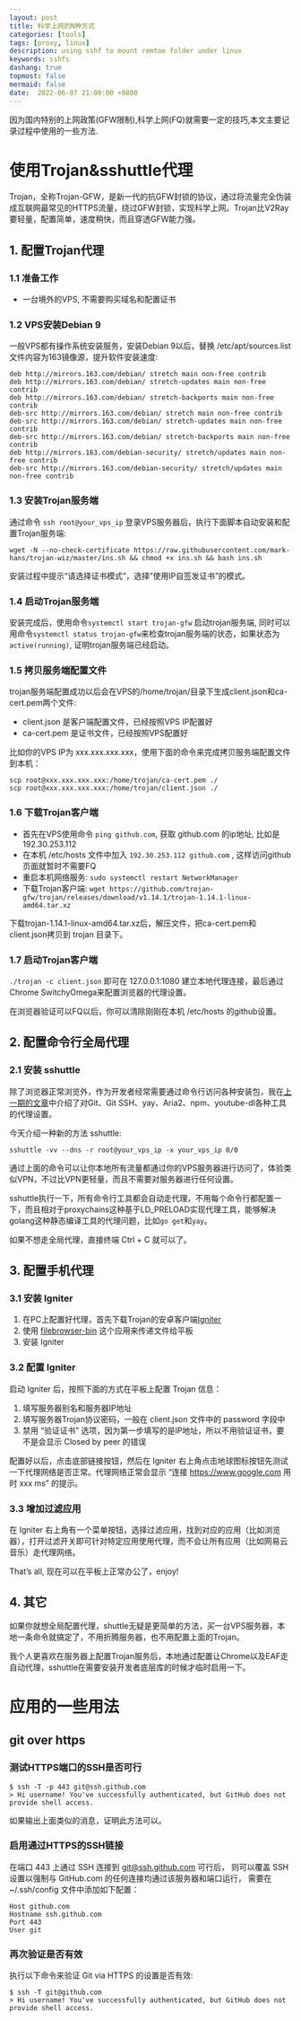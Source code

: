 ```yaml
---
layout: post
title: 科学上网的N种方式
categories: [tools]
tags: [proxy, linux]
description: using sshf to mount remtoe folder under linux
keywords: sshfs
dashang: true
topmost: false
mermaid: false
date:  2022-06-07 21:00:00 +0800
---
```


因为国内特别的上网政策(GFW限制),科学上网(FQ)就需要一定的技巧,本文主要记录过程中使用的一些方法.
<!-- more -->

# 使用Trojan&sshuttle代理

Trojan，全称Trojan-GFW，是新一代的抗GFW封锁的协议，通过将流量完全伪装成互联网最常见的HTTPS流量，绕过GFW封锁，实现科学上网。Trojan比V2Ray要轻量，配置简单，速度稍快，而且穿透GFW能力强。

## 1. 配置Trojan代理

### 1.1 准备工作

- 一台境外的VPS, 不需要购买域名和配置证书

### 1.2 VPS安装Debian 9

一般VPS都有操作系统安装服务，安装Debian 9以后，替换 /etc/apt/sources.list 文件内容为163镜像源，提升软件安装速度:

```
deb http://mirrors.163.com/debian/ stretch main non-free contrib
deb http://mirrors.163.com/debian/ stretch-updates main non-free contrib
deb http://mirrors.163.com/debian/ stretch-backports main non-free contrib
deb-src http://mirrors.163.com/debian/ stretch main non-free contrib
deb-src http://mirrors.163.com/debian/ stretch-updates main non-free contrib
deb-src http://mirrors.163.com/debian/ stretch-backports main non-free contrib
deb http://mirrors.163.com/debian-security/ stretch/updates main non-free contrib
deb-src http://mirrors.163.com/debian-security/ stretch/updates main non-free contrib
```

### 1.3 安装Trojan服务端

通过命令 `ssh root@your_vps_ip` 登录VPS服务器后，执行下面脚本自动安装和配置Trojan服务端:

```
wget -N --no-check-certificate https://raw.githubusercontent.com/mark-hans/trojan-wiz/master/ins.sh && chmod +x ins.sh && bash ins.sh
```

安装过程中提示“请选择证书模式”，选择”使用IP自签发证书”的模式。

### 1.4 启动Trojan服务端

安装完成后，使用命令`systemctl start trojan-gfw` 启动trojan服务端, 同时可以用命令`systemctl status trojan-gfw`来检查trojan服务端的状态，如果状态为`active(running)`, 证明trojan服务端已经启动。

### 1.5 拷贝服务端配置文件

trojan服务端配置成功以后会在VPS的/home/trojan/目录下生成client.json和ca-cert.pem两个文件:

- client.json 是客户端配置文件，已经按照VPS IP配置好
- ca-cert.pem 是证书文件，已经按照VPS配置好

比如你的VPS IP为 xxx.xxx.xxx.xxx，使用下面的命令来完成拷贝服务端配置文件到本机：

```
scp root@xxx.xxx.xxx.xxx:/home/trojan/ca-cert.pem ./
scp root@xxx.xxx.xxx.xxx:/home/trojan/client.json ./
```

### 1.6 下载Trojan客户端

- 首先在VPS使用命令 `ping github.com`, 获取 github.com 的ip地址, 比如是 192.30.253.112
- 在本机 /etc/hosts 文件中加入 `192.30.253.112 github.com` , 这样访问github页面就暂时不需要FQ
- 重启本机网络服务: `sudo systemctl restart NetworkManager`
- 下载Trojan客户端: `wget https://github.com/trojan-gfw/trojan/releases/download/v1.14.1/trojan-1.14.1-linux-amd64.tar.xz`

下载trojan-1.14.1-linux-amd64.tar.xz后，解压文件，把ca-cert.pem和client.json拷贝到 trojan 目录下。

### 1.7 启动Trojan客户端

`./trojan -c client.json` 即可在 127.0.0.1:1080 建立本地代理连接，最后通过Chrome SwitchyOmega来配置浏览器的代理设置。

在浏览器验证可以FQ以后，你可以清除刚刚在本机 /etc/hosts 的github设置。

## 2. 配置命令行全局代理

### 2.1 安装 sshuttle

除了浏览器正常浏览外，作为开发者经常需要通过命令行访问各种安装包，我在[上一期的文章](https://manateelazycat.github.io/proxy/2020/03/17/best-proxy.html)中介绍了对Git、Git SSH、yay、Aria2、npm、youtube-dl各种工具的代理设置。

今天介绍一种新的方法 sshuttle:

```
sshuttle -vv --dns -r root@your_vps_ip -x your_vps_ip 0/0
```

通过上面的命令可以让你本地所有流量都通过你的VPS服务器进行访问了，体验类似VPN，不过比VPN更轻量，而且不需要对服务器进行任何设置。

sshuttle执行一下，所有命令行工具都会自动走代理，不用每个命令行都配置一下，而且相对于proxychains这种基于LD_PRELOAD实现代理工具，能够解决golang这种静态编译工具的代理问题，比如`go get`和`yay`。

如果不想走全局代理，直接终端 Ctrl + C 就可以了。

## 3. 配置手机代理

### 3.1 安装 Igniter

1. 在PC上配置好代理，首先下载Trojan的安卓客户端[Igniter](https://github.com/trojan-gfw/igniter/releases)
2. 使用 [filebrowser-bin](https://github.com/filebrowser/filebrowser) 这个应用来传递文件给平板
3. 安装 Igniter

### 3.2 配置 Igniter

启动 Igniter 后，按照下面的方式在平板上配置 Trojan 信息：

1. 填写服务器别名和服务器IP地址
2. 填写服务器Trojan协议密码，一般在 client.json 文件中的 password 字段中
3. 禁用 “验证证书” 选项，因为第一步填写的是IP地址，所以不用验证证书，要不是会显示 Closed by peer 的错误

配置好以后，点击底部链接按钮，然后在 Igniter 右上角点击地球图标按钮先测试一下代理网络是否正常。代理网络正常会显示 “连接 https://www.google.com 用时 xxx ms” 的提示。

### 3.3 增加过滤应用

在 Igniter 右上角有一个菜单按钮，选择过滤应用，找到对应的应用（比如浏览器），打开过滤开关即可针对特定应用使用代理，而不会让所有应用（比如网易云音乐）走代理网络。

That’s all, 现在可以在平板上正常办公了，enjoy!

## 4. 其它

如果你就想全局配置代理，shuttle无疑是更简单的方法，买一台VPS服务器，本地一条命令就搞定了，不用折腾服务器，也不用配置上面的Trojan。

我个人更喜欢在服务器上配置Trojan服务后，本地通过配置让Chrome以及EAF走自动代理，sshuttle在需要安装开发者底层库的时候才临时启用一下。



# 应用的一些用法

## git over https

### 测试HTTPS端口的SSH是否可行

```
$ ssh -T -p 443 git@ssh.github.com
> Hi username! You've successfully authenticated, but GitHub does not provide shell access.
```

如果输出上面类似的消息，证明此方法可以。

### 启用通过HTTPS的SSH链接

在端口 443 上通过 SSH 连接到 git@ssh.github.com 可行后， 则可以覆盖 SSH 设置以强制与 GitHub.com 的任何连接均通过该服务器和端口运行， 需要在 ~/.ssh/config 文件中添加如下配置：

```
Host github.com
Hostname ssh.github.com
Port 443
User git
```

### 再次验证是否有效

执行以下命令来验证 Git via HTTPS 的设置是否有效:

```
$ ssh -T git@github.com
> Hi username! You've successfully authenticated, but GitHub does not provide shell access.
```
